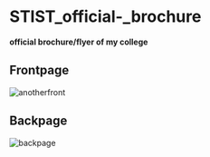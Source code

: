 # STIST_official-_brochure
__official brochure/flyer of my college__

## Frontpage

![anotherfront](https://user-images.githubusercontent.com/11213043/39474155-2e28fd40-4d70-11e8-8c59-a07aa183dc62.png)

## Backpage

![backpage](https://user-images.githubusercontent.com/11213043/39474156-2e926118-4d70-11e8-9abe-47af433eb192.png)
